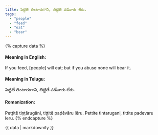 ```yaml
---
title: పెట్టితే తింటారుగాని, తిట్టితే పడేవారు లేరు.
tags:
  - "people"
  - "feed"
  - "eat"
  - "bear"
---
```


{% capture data %}
#### Meaning in English:
If you feed, [people] will eat; but if you abuse none will bear it.

#### Meaning in Telugu:
పెట్టితే తింటారుగాని, తిట్టితే పడేవారు లేరు.

#### Romanization:
Peṭṭitē tiṇṭārugāni, tiṭṭitē paḍēvāru lēru.
Pettite tintarugani, tittite padevaru leru.
{% endcapture %}

{{ data | markdownify }}

